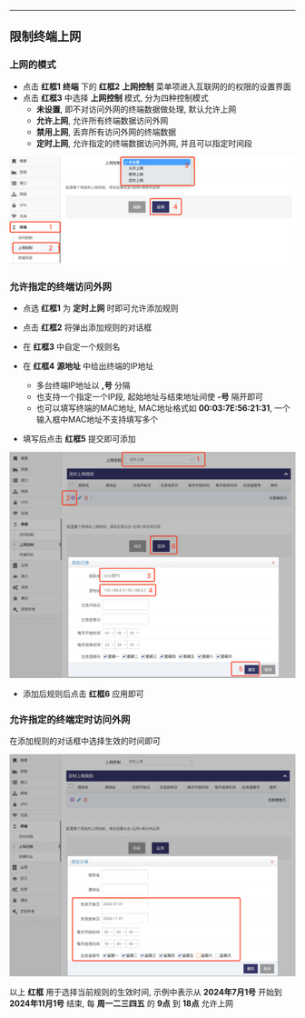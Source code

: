 
------
## 限制终端上网


### 上网的模式

- 点击 **红框1** **终端** 下的 **红框2** **上网控制** 菜单项进入互联网的的权限的设置界面
- 点击 **红框3** 中选择 **上网控制** 模式, 分为四种控制模式  
    - **未设置**, 即不对访问外网的终端数据做处理, 默认允许上网   
    - **允许上网**, 允许所有终端数据访问外网  
    - **禁用上网**, 丢弃所有访问外网的终端数据   
    - **定时上网**, 允许指定的终端数据访问外网, 并且可以指定时间段     

 ![avatar](./internet_control_mode_cn.jpg)

### 允许指定的终端访问外网   
- 点选 **红框1** 为 **定时上网** 时即可允许添加规则 
- 点击 **红框2** 将弹出添加规则的对话框   
- 在 **红框3** 中自定一个规则名
- 在 **红框4** **源地址** 中给出终端的IP地址
    - 多台终端IP地址以 **,号** 分隔
    - 也支持一个指定一个IP段, 起始地址与结束地址间使 **-号** 隔开即可
    - 也可以填写终端的MAC地址, MAC地址格式如 **00:03:7E:56:21:31**, 一个输入框中MAC地址不支持填写多个   
    
- 填写后点击 **红框5** 提交即可添加   

 ![avatar](./internet_control_client_cn.jpg)

- 添加后规则后点击 **红框6** 应用即可   



### 允许指定的终端定时访问外网

在添加规则的对话框中选择生效的时间即可  

![avatar](./internet_control_client_time_cn.jpg)

以上 **红框** 用于选择当前规则的生效时间, 示例中表示从 **2024年7月1号** 开始到 **2024年11月1号** 结束, 每 **周一二三四五** 的 **9点** 到 **18点** 允许上网
